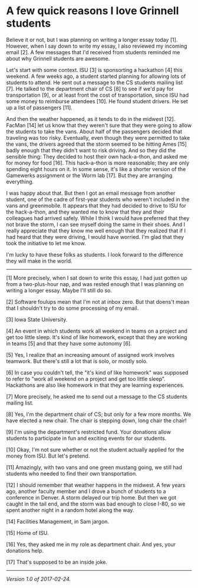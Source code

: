 A few quick reasons I love Grinnell students
============================================

Believe it or not, but I was planning on writing a longer essay today [1].
However, when I say down to write my essay, I also reviewed my incoming
email [2].  A few messages that I'd received from students reminded me
about why Grinnell students are awesome.

Let's start with some context.  ISU [3] is sponsorting a hackathon
[4] this weekend.  A few weeks ago, a student started planning for
allowing lots of students to attend.  He sent out a message to the CS
students mailing list [7].  He talked to the department chair of CS [8]
to see if we'd pay for transportation [9], or at least front the cost
of transportation, since ISU had some money to reimburse attendees [10].
He found student drivers.  He set up a list of passengers [11].

And then the weather happened, as it tends to do in the midwest [12].
FacMan [14] let us know that they weren't sure that they were going
to allow the students to take the vans.  About half of the passengers
decided that traveling was too risky.  Eventually, even though they
were permitted to take the vans, the drivers agreed that the storm
seemed to be hitting Ames [15] badly enough that they didn't want to
risk driving.  And so they did the sensible thing: They decided to host
their own hack-a-thon, and asked me for money for food [16].  This
hack-a-thon is more reasonable; they are only spending eight hours 
on it.  In some sense, it's like a shorter version of the Gamewerks
assignment or the Worm lab [17].  But they are arranging everything.

I was happy about that.  But then I got an email message from another
student, one of the cadre of first-year students who weren't included
in the vans and greenmobile.  It appears that they had decided to drive
to ISU for the hack-a-thon, and they wanted me to know that they and
their colleagues had arrived safely.  While I think I would have
preferred that they not brave the storm, I can see myself doing the
same in their shoes.  And I really appreciate that they know me well
enough that they realized that if I had heard that they were driving,
I would have worried.  I'm glad that they took the initiative to let
me know.

I'm lucky to have these folks as students.  I look forward to the
difference they will make in the world.

---

[1] More precisely, when I sat down to write this essay, I had just gotten
up from a two-plus-hour nap, and was rested enough that I was planning on
writing a longer essay.  Maybe I'll still do so.

[2] Software foulups mean that I'm not at inbox zero.  But that doens't
mean that I shouldn't try to do some processing of my email.

[3] Iowa State University.

[4] An event in which students work all weekend in teams on a project 
and get too little sleep.  It's kind of like homework, except that they
are working in teams [5] and that they have some autonomy [6].

[5] Yes, I realize that an increasing amount of assigned work involves
teamwork.  But there's still a lot that is solo, or mostly solo.

[6] In case you couldn't tell, the "it's kind of like homework" was
supposed to refer to "work all weekend on a project and get too little
sleep".  Hackathons are also like homework in that they are learning
experiences.

[7] More precisely, he asked me to send out a message to the CS students
mailing list.

[8] Yes, I'm the department chair of CS; but only for a few more months.
We have elected a new chair.  The chair is stepping down, long chair the
chair!

[9] I'm using the department's restricted fund.  Your donations allow
students to participate in fun and exciting events for our students.

[10] Okay, I'm not sure whether or not the student actually applied for
the money from ISU.  But let's pretend.

[11] Amazingly, with two vans and one green mustang going, we still had
students who needed to find their own transportation.

[12] I should remember that weather happens in the midwest.  A few years
ago, another faculty member and I drove a bunch of students to a conference
in Denver.  A storm delayed our trip home.  But then we got caught in
the tail end, and the storm was bad enough to close I-80, so we spent
another night in a random hotel along the way.

[14] Facilities Management, in Sam jargon.

[15] Home of ISU.

[16] Yes, they asked me in my role as department chair.  And yes, your
donations help.

[17] That's supposed to be an inside joke.

---

*Version 1.0 of 2017-02-24.*
